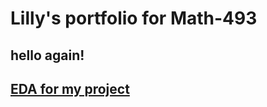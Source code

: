 # Lilly's portfolio for Math-493

## hello again!
##  [EDA for my project](https://lillynikkel.github.io/portfolio/EDA4.html)
